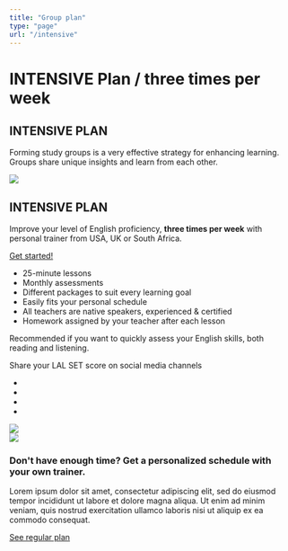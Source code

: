 ```yaml
---
title: "Group plan"
type: "page"
url: "/intensive"
---
```


<div class="hero-abstract bg-abstract bg-abstract--blue">
    <h1>INTENSIVE Plan / three times per week</h1>
</div>

<div class="container choose-package__box choose-package__box--hero">
<div class="row">
    <div class="col-12 d-md-none">
        <h2 class="mb-0">
            <i class="fas fa-users choose-package__icon"></i>
            INTENSIVE PLAN
        </h2>
        <p>
	    Forming study groups is a very effective strategy for enhancing learning. Groups share unique insights and learn from each other.
        </p>
    </div>
    <div class="col-md-6 col-12">
        <img src="/img/package-group.jpg" class="w-100" />
    </div>
    <div class="col-md-6 col-12">
        <h2 class="d-none d-md-block mb-0">
            <i class="fas fa-rocket choose-package__icon"></i>
            INTENSIVE PLAN
        </h2>
        <p class="d-none d-md-block">
	    Improve your level of English proficiency, <strong>three times per week</strong> with personal trainer from USA, UK or South Africa. 
        </p>
        <a class="btn btn-package--group mt-5 mb-5" href="https://languagepanel.com/plan/lal/buypack/TEFMMDAxMDA=" target="_blank">Get started!</a>
        <ul class="fa-ul ul--group-bullets">
            <li>
                <span class="fa-li" ><i class="far fa-check-circle"></i></span>
                25-minute lessons
            </li>
            <li>
                <span class="fa-li" ><i class="far fa-check-circle"></i></span>
            	Monthly assessments
            </li>
            <li>
                <span class="fa-li" ><i class="far fa-check-circle"></i></span>
            	Different packages to suit every learning goal
            </li>
            <li>
                <span class="fa-li" ><i class="far fa-check-circle"></i></span>
            	Easily fits your personal schedule
            </li>
            <li>
                <span class="fa-li" ><i class="far fa-check-circle"></i></span>
            	All teachers are native speakers, experienced & certified
            </li>
            <li>
                <span class="fa-li" ><i class="far fa-check-circle"></i></span>
            	Homework assigned by your teacher after each lesson
            </li>
        </ul>
    </div>
</div>
</div>
        
<div class="container">
    <div class="flex-column justify-content-center w-75 m-auto">
        <p class="text-center text--recommend">
            Recommended if you want to quickly assess your English skills, both reading and listening.
        </p>
        <p class="text-center text--share">
            Share your LAL SET score on social media channels
        </p>
    </div>
</div>

<div class="container">
<div class="row justify-content-center">
    <ul class="lal-social-dark text-align-center align-center">
      <li class="item">
        <a class="link" href="https://www.facebook.com/BayLanguage/" target="_blank">
          <i class="fab fa-facebook"></i>
        </a>
      </li>
      <li class="item">
        <a class="link" href="https://twitter.com/@Bli_SA/" target="_blank">
          <i class="fab fa-twitter"></i>
        </a>
      </li>
      <li class="item">
        <a class="link" href="https://www.youtube.com/channel/UCfVcwbCc_Ssxu7yUPZs2wsA/" target="_blank">
          <i class="fab fa-youtube"></i>
        </a>
      </li>
      <li class="item">
        <a class="link" href="https://www.instagram.com/baylanguage/" target="_blank">
          <i class="fab fa-instagram"></i>
        </a>
      </li>
    </ul>
</div>
</div>

<div class="container pb-5">
    <div class="d-none d-md-block text-center">
        <img class="w-75" src="/img/cert-badges-desktop.png" />
    </div>
    <div class="d-sm-block d-md-none text-center">
        <img class="w-100" src="/img/cert-badges-mobile.png" />
    </div>
</div>

<div class="d-none d-md-block bg-white pt-5 pb-5">
<div class="container">
    <div class="text-center">
        <h3>Don't have enough time? Get a personalized schedule with your own trainer.</h3>
        <p>
	Lorem ipsum dolor sit amet, consectetur adipiscing elit, sed do eiusmod tempor incididunt ut labore et dolore magna aliqua. Ut enim ad minim veniam, quis nostrud exercitation ullamco laboris nisi ut aliquip ex ea commodo consequat.
        </p>
        <a href="/regular">See regular plan</a>
    </div>
</div>
</div>
